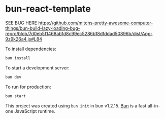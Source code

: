 # bun-react-template

SEE BUG HERE
https://github.com/mitchs-pretty-awesome-computer-things/bun-build-lazy-loading-bug-repro/blob/7d0eb5f1468ab1d8c99ec5286b18dfddad50896b/dist/App-9z9k26a4.js#L84

To install dependencies:

```bash
bun install
```

To start a development server:

```bash
bun dev
```

To run for production:

```bash
bun start
```

This project was created using `bun init` in bun v1.2.15. [Bun](https://bun.sh) is a fast all-in-one JavaScript runtime.
